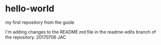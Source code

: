 # hello-world
my first repository from the guide

I'm adding changes to the README.md file in the readme-edits branch of the repository. 20170706 JAC

